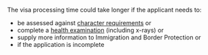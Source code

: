 The visa processing time could take longer if the applicant needs to:

- be assessed against [character requirements](#) or
- complete a [health examination](#) (including x-rays) or
- supply more information to Immigration and Border Protection or
- if the application is incomplete
